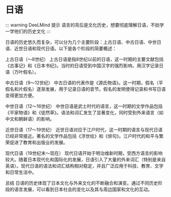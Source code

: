 # 日语

::: warning DeeLMind 提示
语言的背后是文化历史，想要彻底理解日语，不妨学一学他们的历史文化
:::

日语的历史悠久而复杂，可以分为几个主要阶段：上古日语、中古日语、中世日语、近世日语和现代日语。以下是各个阶段的简要概述：

上古日语（～8世纪）
上古日语是指8世纪以前的日语，这一时期的主要文献包括《古事记》和《日本书纪》。当时的日语受到中国汉字的强烈影响，用汉字记录日语（万叶假名）。

中古日语（9～12世纪）
中古日语的代表作是《源氏物语》。这一时期，假名（平假名和片假名）逐渐发展，用于记录日语的音节。假名的发明使得记录和书写日语变得更加方便。

中世日语（12～16世纪）
中世日语是武士时代的语言，这一时期的文学作品包括《平家物语》和《徒然草》。语法和词汇发生了显著变化，同时受到外来语言（如中文和朝鲜语）的影响。

近世日语（17～19世纪）
近世日语对应于江户时代，这一时期的语言与现代日语已经非常接近。著名的文学作品包括《浮世绘》和《俳句》。江户时代的和平与繁荣促进了教育和出版业的发展。

现代日语（19世纪末～现在）
现代日语开始于明治维新时期，受西方语言的影响较大。随着日本现代化和国际化的发展，日语引入了大量的外来词汇（特别是来自英语）。现代日语的语法和词汇结构相对稳定，并且广泛应用于科技、教育、文学和日常生活中。

总结
日语的历史体现了日本文化与外来文化的不断融合和演变。通过不同历史阶段的语言发展，可以看到日本社会的变化以及其与周边国家和文化的互动。